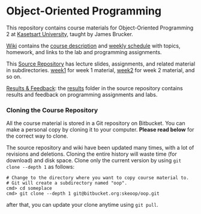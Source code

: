 # Object-Oriented Programming

This repository contains course materials for Object-Oriented Programming 2 at [Kasetsart University](http://www.ku.th), taught by James Brucker.

[Wiki](https://bitbucket.org/skeoop/oop/wiki) contains the [course description](https://bitbucket.org/skeoop/oop/wiki/About) and [weekly schedule](https://bitbucket.org/skeoop/oop/wiki/Home) with topics, homework, and links to the lab and programming assignments.

This [Source Repository](https://bitbucket.org/skeoop/oop/src/master) has lecture slides, assignments, and related material in subdirectories.
    [week1](https://bitbucket.org/skeoop/oop/src/master/week1) for week 1 material,
    [week2](https://bitbucket.org/skeoop/oop/src/master/week2) for week 2 material,
    and so on.

[Results & Feedback]( https://bitbucket.org/skeoop/oop/src/master/results): the [results](https://bitbucket.org/skeoop/oop/src/master/results) folder in the source repository contains results and feedback on programming assignments and labs.

### Cloning the Course Repository

All the course material is stored in a Git repository on Bitbucket.  You can make a personal copy by cloning it to your computer.  **Please read below** for the correct way to clone.

The source repository and wiki have been updated many times, with a lot of revisions and deletions. Cloning the entire history will waste time (for download) and disk space.  Clone only the current version by using ``git clone --depth 1`` as follows:

    # Change to the directory where you want to copy course material to.
    # Git will create a subdirectory named "oop".
    cmd> cd someplace
    cmd> git clone --depth 1 git@bitbucket.org:skeoop/oop.git
after that, you can update your clone anytime using ``git pull``.
